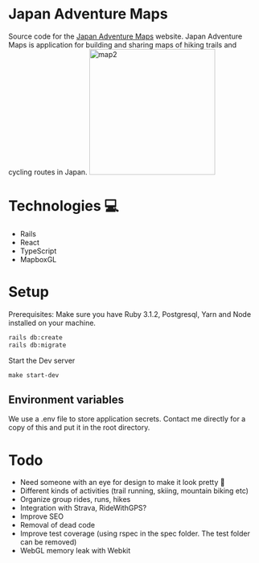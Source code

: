 # Japan Adventure Maps

Source code for the [Japan Adventure Maps](https://japan-adventure-maps.com) website.
Japan Adventure Maps is application for building and sharing maps of hiking trails and cycling routes in Japan.
<img width="250" alt="map2" src="https://user-images.githubusercontent.com/61222965/178621293-13de5d2d-4106-496c-8172-97ca84d35aa5.png">

# Technologies 💻
* Rails
* React
* TypeScript
* MapboxGL

# Setup

Prerequisites: Make sure you have Ruby 3.1.2, Postgresql, Yarn and Node installed on your machine.

```bash
rails db:create
rails db:migrate
```

Start the Dev server
```
make start-dev
```

## Environment variables

We use a .env file to store application secrets. Contact me directly for a copy of this and put it in the root directory.

# Todo

* Need someone with an eye for design to make it look pretty 💅
* Different kinds of activities (trail running, skiing, mountain biking etc)
* Organize group rides, runs, hikes
* Integration with Strava, RideWithGPS?
* Improve SEO
* Removal of dead code
* Improve test coverage (using rspec in the spec folder. The test folder can be removed)
* WebGL memory leak with Webkit
